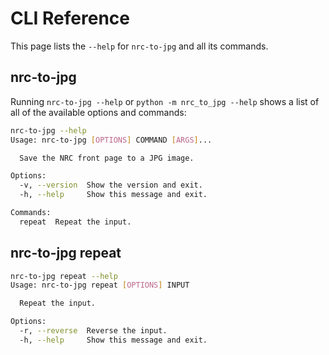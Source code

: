 # CLI Reference

This page lists the `--help` for `nrc-to-jpg` and all its commands.

## nrc-to-jpg

Running `nrc-to-jpg --help` or `python -m nrc_to_jpg --help` shows a list of all of the available options and commands:

<!-- [[[cog
import cog
from nrc_to_jpg import cli
from click.testing import CliRunner
result = CliRunner().invoke(cli.cli, ["--help"], terminal_width=88)
help = result.output.replace("Usage: cli", "Usage: nrc-to-jpg")
cog.outl(f"\n```sh\nnrc-to-jpg --help\n{help.rstrip()}\n```\n")
for command in cli.cli.commands.keys():
    result = CliRunner().invoke(cli.cli, [command, "--help"], terminal_width=88)
    help = result.output.replace("Usage: cli ", "Usage: nrc-to-jpg ")
    cog.outl(f"## nrc-to-jpg {command}\n\n```sh\nnrc-to-jpg {command} --help\n{help.rstrip()}\n```\n")
]]] -->

```sh
nrc-to-jpg --help
Usage: nrc-to-jpg [OPTIONS] COMMAND [ARGS]...

  Save the NRC front page to a JPG image.

Options:
  -v, --version  Show the version and exit.
  -h, --help     Show this message and exit.

Commands:
  repeat  Repeat the input.
```

## nrc-to-jpg repeat

```sh
nrc-to-jpg repeat --help
Usage: nrc-to-jpg repeat [OPTIONS] INPUT

  Repeat the input.

Options:
  -r, --reverse  Reverse the input.
  -h, --help     Show this message and exit.
```

<!-- [[[end]]] -->
